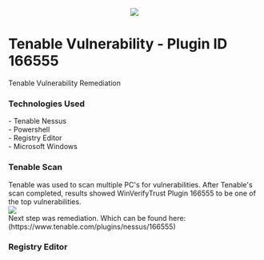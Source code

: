 <p align="center">
<img src="https://github.com/jonriv23/tenable166555/assets/143762386/b3cf6f42-dcf5-4058-adb8-15c755e004f3">
</p>

<h1>Tenable Vulnerability - Plugin ID 166555</h1>
Tenable Vulnerability Remediation

<h3>Technologies Used</h3>
- Tenable Nessus<br>
- Powershell<br>
- Registry Editor<br>
- Microsoft Windows

<h3>Tenable Scan</h3>
Tenable was used to scan multiple PC's for vulnerabilities. After Tenable's scan completed, results showed WinVerifyTrust Plugin 166555 to be one of the top vulnerabilities. <br>
<img src = "https://github.com/jonriv23/tenable166555/assets/143762386/3d4eda84-920d-4900-acde-fe918d202070">
<br>Next step was remediation. Which can be found here: (https://www.tenable.com/plugins/nessus/166555)

<h3>Registry Editor</h3>


